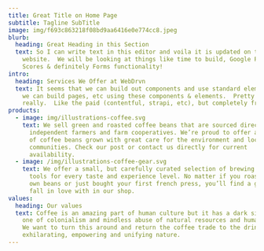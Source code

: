 ```yaml
---
title: Great Title on Home Page
subtitle: Tagline SubTitle
image: img/f693c863218f08bd9aa6416e0e774cc8.jpeg
blurb:
  heading: Great Heading in this Section
  text: So I can write text in this editor and voila it is updated on the
    website.  We will be looking at things like time to build, Google Page Speed
    Scores & definitely Forms functionality!
intro:
  heading: Services We Offer at WebDrvn
  text: It seems that we can build out components and use standard elements.  Then
    we can build pages, etc using these components & elements.  Pretty cool
    really.  Like the paid (contentful, strapi, etc), but completely free?
products:
  - image: img/illustrations-coffee.svg
    text: We sell green and roasted coffee beans that are sourced directly from
      independent farmers and farm cooperatives. We’re proud to offer a variety
      of coffee beans grown with great care for the environment and local
      communities. Check our post or contact us directly for current
      availability.
  - image: /img/illustrations-coffee-gear.svg
    text: We offer a small, but carefully curated selection of brewing gear and
      tools for every taste and experience level. No matter if you roast your
      own beans or just bought your first french press, you’ll find a gadget to
      fall in love with in our shop.
values:
  heading: Our values
  text: Coffee is an amazing part of human culture but it has a dark side too –
    one of colonialism and mindless abuse of natural resources and human lives.
    We want to turn this around and return the coffee trade to the drink’s
    exhilarating, empowering and unifying nature.
---
```

